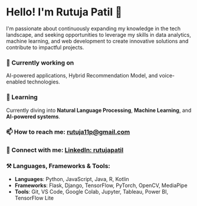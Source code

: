 # Hello! I'm Rutuja Patil 👋

I'm passionate about continuously expanding my knowledge in the tech landscape, and seeking opportunities to leverage my skills in data analytics, machine learning, and web development to create innovative solutions and contribute to impactful projects.

### 🔭 Currently working on
AI-powered applications, Hybrid Recommendation Model, and voice-enabled technologies.

### 🌱 Learning
Currently diving into **Natural Language Processing**, **Machine Learning**, and **AI-powered systems**.

### 📫 How to reach me: [rutuja11p@gmail.com](mailto:rutuja11p@gmail.com)  

### 🤝 Connect with me: [LinkedIn: rutujapatil](https://www.linkedin.com/in/rutuja-patil-b65735254/)

### ⚒️ Languages, Frameworks & Tools:
- **Languages**: Python, JavaScript, Java, R, Kotlin
- **Frameworks**: Flask, Django, TensorFlow, PyTorch, OpenCV, MediaPipe
- **Tools**: Git, VS Code, Google Colab, Jupyter, Tableau, Power BI, TensorFlow Lite



<!---
Rutuja1193/Rutuja1193 is a ✨ special ✨ repository because its `README.md` (this file) appears on your GitHub profile.
You can click the Preview link to take a look at your changes.
--->

